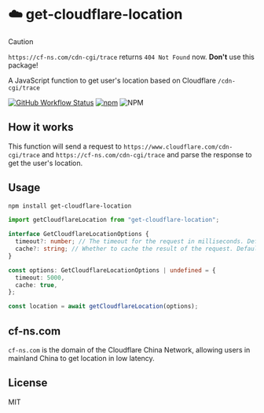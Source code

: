 # ☁️ get-cloudflare-location

> [!CAUTION]  
> `https://cf-ns.com/cdn-cgi/trace` returns `404 Not Found` now. **Don't** use this package!

A JavaScript function to get user's location based on Cloudflare `/cdn-cgi/trace`

[![GitHub Workflow Status](https://img.shields.io/github/actions/workflow/status/rwv/get-cloudflare-location/build.yml)](https://github.com/rwv/get-cloudflare-location/actions/workflows/build.yml)
[![npm](https://img.shields.io/npm/v/get-cloudflare-location)](https://www.npmjs.com/package/get-cloudflare-location)
![NPM](https://img.shields.io/npm/l/get-cloudflare-location)

## How it works

This function will send a request to `https://www.cloudflare.com/cdn-cgi/trace` and `https://cf-ns.com/cdn-cgi/trace` and parse the response to get the user's location.

## Usage

```bash
npm install get-cloudflare-location
```

```ts
import getCloudflareLocation from "get-cloudflare-location";

interface GetCloudflareLocationOptions {
  timeout?: number; // The timeout for the request in milliseconds. Defaults to 5000
  cache?: string; // Whether to cache the result of the request. Defaults to true.
}

const options: GetCloudflareLocationOptions | undefined = {
  timeout: 5000,
  cache: true,
};

const location = await getCloudflareLocation(options);
```

## cf-ns.com

`cf-ns.com` is the domain of the Cloudflare China Network, allowing users in mainland China to get location in low latency.

## License

MIT
